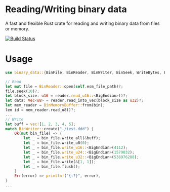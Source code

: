 # Reading/Writing binary data
A fast and flexible Rust crate for reading and writing binary data from files or memory.


[![Build Status][actions-badge]][actions-url]

[actions-badge]: https://github.com/mbolaric/binary-data/actions/workflows/rust.yml/badge.svg?branch=master
[actions-url]: https://github.com/mbolaric/binary-data/actions/workflows/rust.yml?query=branch%3Amaster

# Usage
```rust
use binary_data::{BinFile, BinReader, BinWriter, BinSeek, WriteBytes, BigEndian};

// Read
let mut file = BinReader::open(self.esm_file_path)?;
file.seek(10)?;
let block_size: u16 = reader.read_u16::<BigEndian>()?;
let data: Vec<u8> = reader.read_into_vec(block_size as u32)?;
let mem_reader = BinMemoryBuffer::from(bin);
len id = mem_reader.read_u8()?;
...
// Write
let buff = vec![1, 2, 3, 4, 5];
match BinWriter::create("./test.ddd") {
    Ok(mut bin_file) => {
        let _ = bin_file.write_all(&buff);
        let _ = bin_file.write_u8(0);
        let _ = bin_file.write_u16::<BigEndian>(4112);
        let _ = bin_file.write_u24::<BigEndian>(1579032);
        let _ = bin_file.write_u32::<BigEndian>(538976288);
        let _ = bin_file.write(&[1, 1]);
        let _ = bin_file.flush();
    }
    Err(error) => println!("{:?}", error),
}
...
```
